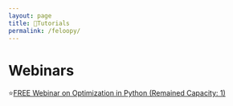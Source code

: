```yaml
---
layout: page
title: 🛒Tutorials
permalink: /feloopy/
---
```


# Webinars

⭐[FREE Webinar on Optimization in Python (Remained Capacity: 1)][wb1]

[wb1]: https://forms.gle/ydpvFj64JagdHAyq6
